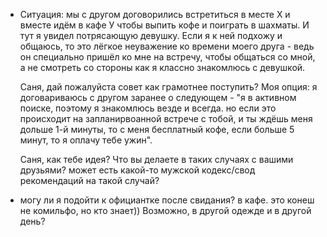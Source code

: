 
* Ситуация: мы с другом договорились встретиться в месте Х и вместе идём в кафе У чтобы выпить кофе и поиграть в шахматы. И тут я увидел потрясающую девушку. Если я к ней подхожу и общаюсь, то это лёгкое неуважение ко времени моего друга - ведь он специально пришёл ко мне на встречу, чтобы общаться со мной, а не смотреть со стороны как я классно знакомлюсь с девушкой.
  
  Саня, дай пожалуйста совет как грамотнее поступить?
  Моя опция: я договариваюсь с другом заранее о следующем - "я в активном поиске, поэтому я знакомлюсь везде и всегда. но если это происходит на запланирвоанной встрече с тобой, и ты ждёшь меня дольше 1-й минуты, то с меня бесплатный кофе, если больше 5 минут, то я оплачу тебе ужин".
  
  Саня, как тебе идея? Что вы делаете в таких случаях с вашими друзьями? может есть какой-то мужской кодекс/свод рекомендаций на такой случай?

* могу ли я подойти к официантке после свидания? в кафе. это конеш не комильфо, но кто знает)) Возможно, в другой одежде и в другой день?